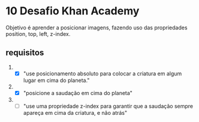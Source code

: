# 10 Desafio Khan Academy 
Objetivo é aprender a posicionar imagens, fazendo uso das propriedades position, top, left, z-index.
## requisitos
1. - [x] "use posicionamento absoluto para colocar a criatura em algum lugar em cima do planeta."
2. - [x] "posicione a saudação em cima do planeta"
3. - [ ] "use uma propriedade z-index para garantir que a saudação sempre apareça em cima da criatura, e não atrás" 